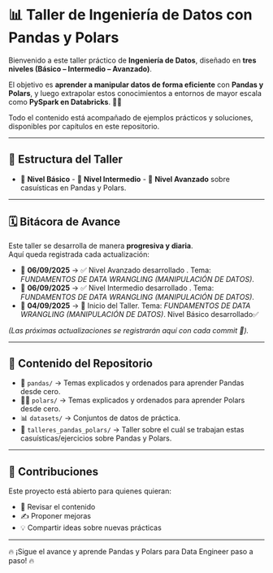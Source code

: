 # 📊 Taller de Ingeniería de Datos con Pandas y Polars  

Bienvenido a este taller práctico de **Ingeniería de Datos**, diseñado en **tres niveles (Básico – Intermedio – Avanzado)**.  

El objetivo es **aprender a manipular datos de forma eficiente** con **Pandas y Polars**, y luego extrapolar
estos conocimientos a entornos de mayor escala como **PySpark en Databricks**. 🚀✨  

Todo el contenido está acompañado de ejemplos prácticos y soluciones, disponibles por capítulos en este repositorio.  

---

## 📌 Estructura del Taller  

- 🔹 **Nivel Básico** - 🔸 **Nivel Intermedio** - 🔺 **Nivel Avanzado** sobre casuísticas en Pandas y Polars.

---

## 🗓️ Bitácora de Avance  

Este taller se desarrolla de manera **progresiva y diaria**.  
Aquí queda registrada cada actualización:  

- 📅 **06/09/2025** →  ✅ Nivel Avanzado desarrollado . Tema: *FUNDAMENTOS DE DATA WRANGLING (MANIPULACIÓN DE DATOS)*.
- 📅 **06/09/2025** →  ✅ Nivel Intermedio desarrollado . Tema: *FUNDAMENTOS DE DATA WRANGLING (MANIPULACIÓN DE DATOS)*. 
- 📅 **04/09/2025** → 🚀 Inicio del Taller. Tema: *FUNDAMENTOS DE DATA WRANGLING (MANIPULACIÓN DE DATOS)*. Nivel Básico desarrollado✅  

*(Las próximas actualizaciones se registrarán aquí con cada commit 📝).*  

---

## 📂 Contenido del Repositorio  

- 🐼 `pandas/` → Temas explicados y ordenados para aprender Pandas desde cero.
- 🐻‍❄️ `polars/` → Temas explicados y ordenados para aprender Polars desde cero.  
- 📊 `datasets/` → Conjuntos de datos de práctica.  
- 📝 `talleres_pandas_polars/` → Taller sobre el cuál se trabajan estas casuísticas/ejercicios sobre Pandas y Polars.  

---

## 🤝 Contribuciones  

Este proyecto está abierto para quienes quieran:  
- 📖 Revisar el contenido  
- ✍️ Proponer mejoras  
- 💡 Compartir ideas sobre nuevas prácticas  

---

🔥 ¡Sigue el avance y aprende Pandas y Polars para Data Engineer paso a paso! 🔥  
